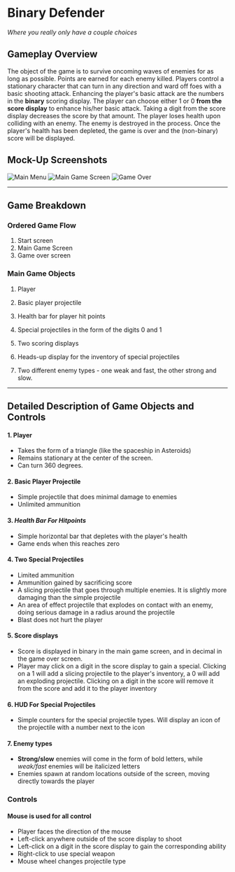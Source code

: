 # Binary Defender
  _Where you really only have a couple choices_

## Gameplay Overview

The object of the game is to survive oncoming waves of enemies for as long as possible. Points are earned for each enemy killed. Players control a stationary character that can turn in any direction and ward off foes with a basic shooting attack. Enhancing the player's basic attack are the numbers in the **binary** scoring display. The player can choose either 1 or 0 **from the score display** to enhance his/her basic attack. Taking a digit from the score display decreases the score by that amount. The player loses health upon colliding with an enemy. The enemy is destroyed in the process. Once the player's health has been depleted, the game is over and the (non-binary) score will be displayed.

## Mock-Up Screenshots
   ![Main Menu](http://www-scf.usc.edu/~vegaperk/main%20menu%20screen.jpg "Main Menu")
   ![Main Game Screen](http://www-scf.usc.edu/~vegaperk/game%20screen.jpg "Game Screen")
   ![Game Over](http://www-scf.usc.edu/~vegaperk/game%20over%20screen.jpg "Game Over Screen")

----

## Game Breakdown

### Ordered Game Flow
  1. Start screen
  2. Main Game Screen
  3. Game over screen

### Main Game Objects
  1. Player
  2. Basic player projectile
  3. Health bar for player hit points
  4. Special projectiles in the form of the digits 0 and 1
  5. Two scoring displays

  6. Heads-up display for the inventory of special projectiles
  7. Two different enemy types - one weak and fast, the other strong and slow.


----

## Detailed Description of Game Objects and Controls
####  1. Player
  * Takes the form of a triangle (like the spaceship in Asteroids)
  * Remains stationary at the center of the screen.
  * Can turn 360 degrees.

####  2. Basic Player Projectile
  * Simple projectile that does minimal damage to enemies
  * Unlimited ammunition
#### 3. *Health Bar For Hitpoints*
  * Simple horizontal bar that depletes with the player's health
  * Game ends when this reaches zero

####  4. Two Special Projectiles
  * Limited ammunition
  * Ammunition gained by sacrificing score
  * A slicing projectile that goes through multiple enemies. It is slightly more damaging than the simple projectile
  * An area of effect projectile that explodes on contact with an enemy, doing serious damage in a radius around the projectile
  * Blast does not hurt the player

####  5. Score displays
  * Score is displayed in binary in the main game screen, and in decimal in the game over screen.
  * Player may click on a digit in the score display to gain a special. Clicking on a 1 will add a slicing projectile to the player's inventory, a 0 will add an exploding projectile. Clicking on a digit in the score will remove it from the score and add it to the player inventory

#### 6. HUD For Special Projectiles
  * Simple counters for the special projectile types. Will display an icon of the projectile with a number next to the icon

####  7. Enemy types
  * **Strong/slow** enemies will come in the form of bold letters, while _weak/fast_ enemies will be italicized letters
  * Enemies spawn at random locations outside of the screen, moving directly towards the player

### Controls
#### Mouse is used for all control
  * Player faces the direction of the mouse
  * Left-click anywhere outside of the score display to shoot
  * Left-click on a digit in the score display to gain the corresponding ability
  * Right-click to use special weapon
  * Mouse wheel changes projectile type
